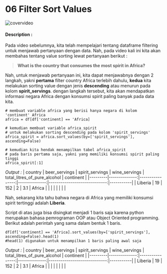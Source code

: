 # 06 Filter Sort Values 

![covervideo](http://bit.ly/makeaicovervideo)

#### **Description :**
Pada video sebelumnya, kita telah mempelajari tentang dataframe filtering untuk menjawab pertanyaan dengan data. Nah, pada video kali ini kita akan membahas tentang value sorting lewat pertanyaan berikut : 

>**What is the country that consumes the most spirit in Africa?**

Nah, untuk menjawab pertanyaan ini, kita dapat menjawabnya dengan 2 langkah, yakni **pertama** filter country Africa terlebih dahulu, **kedua** kita melakukan sorting value dengan jenis **descending** atau menurun pada kolom **spirit_servings**. dengan langkah tersebut, kita akan mendapatkan informasi negara Africa dengan konsumsi spirit paling banyak pada data kita.

```
# membuat variable africa yang berisi hanya negara di kolom 'continent' Africa
africa = df[df['continent] == 'Africa]

# kemudian membuat variable africa_spirit 
# untuk melakukan sorting descending pada kolom 'spirit_servings'
africa_spirit = africa.sort_values(by=['spirit_servings'], ascending=False)

# kemudian kita hendak menampilkan tabel africa_spirit 
# pada baris pertama saja, yakni yang memiliki konsumsi spirit paling tinggi
africa_spirit[:1]

```
*Output :*
| country | beer_servings | spirit_servings | wine_servings | total_litres_of_pure_alcohol | continent |
|---------|--------------:|----------------:|--------------:|-----------------------------:|-----------|
| Liberia | 19            | 152             | 2             | 3.1                          | Africa    |
|         |               |                 |               |                              |           |

Nah, sekarang kita tahu bahwa negara di Africa yang memiliki konsumsi spirit tertinggi adalah **Liberia**.

Script di atas juga bisa disingkat menjadi 1 baris saja karena python merupakan bahasa pemrograman OOP atau Object Oriented programming. Berikut adalah perintah yang sama dalam bentuk 1 baris.

```
df[df['continent] == 'Africa].sort_values(by=['spirit_servings'], ascending=False).head(1) 
#head(1) digunakan untuk menampilkan 1 baris paling awal saja
```
*Output :*
| country | beer_servings | spirit_servings | wine_servings | total_litres_of_pure_alcohol | continent |
|---------|--------------:|----------------:|--------------:|-----------------------------:|-----------|
| Liberia | 19            | 152             | 2             | 3.1                          | Africa    |
|         |               |                 |               |                              |           |